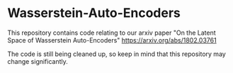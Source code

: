 # Wasserstein-Auto-Encoders

This repository contains code relating to our arxiv paper "On the Latent Space
of Wasserstein Auto-Encoders" https://arxiv.org/abs/1802.03761

The code is still being cleaned up, so keep in mind that this repository may
change significantly.

